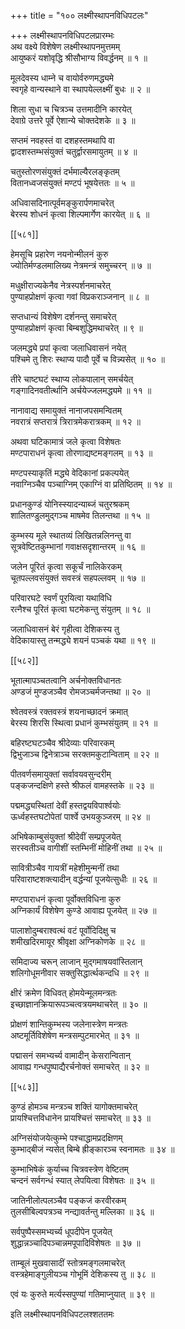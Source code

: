 +++
title = "१०० लक्ष्मीस्थापनविधिपटलः"

+++
लक्ष्मीस्थापनविधिपटलप्रारम्भः  
अथ वक्ष्ये विशेषेण लक्ष्मीस्थापनमुत्तमम्  
आयुष्करं यशोवृद्धि श्रीसौभाग्य विवर्द्धनम् ॥ १ ॥


मूलदेवस्य धाम्ने च वायोर्वरुणमद्ध्यमे  
स्वगृहे वान्यस्थाने वा स्थापयेल्लक्ष्मीं बुधः ॥ २ ॥


शिला सुधा च चित्रञ्च उत्तमादीनि कारयेत्  
देवाग्रे उत्तरे पूर्वे ऐशान्ये चोक्तदेशके ॥ ३ ॥


सप्तमं नवहस्तं वा दशहस्तमथापि वा  
द्वादशस्तम्भसंयुक्तं चतुर्द्वारसमायुतम् ॥ ४ ॥


चतुस्तोरणसंयुक्तं दर्भमाल्यैरलङ्कृतम्  
वितानध्वजसंयुक्तं मण्टपं भूषयेत्ततः ॥ ५ ॥


अधिवासदिनात्पूर्वमङ्कुरार्पणमाचरेत्  
बेरस्य शोधनं कृत्वा शिल्पमार्गेण कारयेत् ॥ ६ ॥



[[५८१]]  

हेमसूचि प्रहारेण नयनोन्मीलनं कुरु  
ज्योतिर्मण्डलमालिख्य नेत्रमन्त्रं समुच्चरन् ॥ ७ ॥


मधुक्षीराज्यकेनैव नेत्रस्पर्शनमाचरेत्  
पुण्याहप्रोक्षणं कृत्वा गवां विप्रकराञ्जनान् ॥ ८ ॥


सप्तधान्यं विशेषेण दर्शनन्तु समाचरेत्  
पुण्याहप्रोक्षणं कृत्वा बिम्बशुद्धिमथाचरेत् ॥ ९ ॥


जलमद्ध्ये प्रपां कृत्वा जलाधिवासनं नयेत्  
पश्चिमे तु शिरः स्थाप्य पादौ पूर्वे च विन्न्यसेत् ॥ १० ॥


तीरे चाष्टघटं स्थाप्य लोकपालान् समर्चयेत्  
गङ्गादिनवतीर्त्थानि अर्चयेज्जलमद्ध्यमे ॥ ११ ॥


नानावाद्य समायुक्तं नानाजपसमन्वितम्  
नवरात्रं सप्तरात्रं त्रिरात्रमेकरात्रकम् ॥ १२ ॥


अथवा घटिकामात्रं जले कृत्वा विशेषतः  
मण्टपाराधनं कृत्वा तोरणाद्यष्टमङ्गलम् ॥ १३ ॥


मण्टपस्याकृतिं मद्ध्ये वेदिकानां प्रकल्पयेत्  
नवाग्निञ्चैव पञ्चाग्निम् एकाग्निं वा प्रतिष्ठितम् ॥ १४ ॥


प्रधानकुण्डं योनिस्स्यादन्याब्जं चतुरश्रकम्  
शालितण्डुलमुद्गञ्च माषमेव तिलन्तथा ॥ १५ ॥


कुम्भस्य मूले स्थातव्यं लिखितन्नलिनन्तु वा  
सूत्रवेष्टितकुम्भानां गवाक्षसदृशान्तरम् ॥ १६ ॥


जलेन पूरितं कृत्वा सकूर्चं नालिकेरकम्  
चूतपल्लवसंयुक्तं सवस्त्रं सहपल्लवम् ॥ १७ ॥


परिवारघटे स्वर्णं पूरयित्वा यथाविधि  
रत्नैश्च पूरितं कृत्वा घटमेकन्तु संयुतम् ॥ १८ ॥


जलाधिवासनं बेरं गृहीत्वा देशिकस्य तु  
वेदिकायास्तु तन्मद्ध्ये शयनं पञ्चकं यथा ॥ १९ ॥



[[५८२]]  

भूतात्मापञ्चतत्वानि अर्चनोक्तविधानतः  
अण्डजं मुण्डजञ्चैव रोमजञ्चर्मजन्तथा ॥ २० ॥


श्वेतवस्त्रं रक्तवस्त्रं शयनाच्छादनं क्रमात्  
बेरस्य शिरसि स्थित्वा प्रधानं कुम्भसंयुतम् ॥ २१ ॥


बहिरष्टघटञ्चैव श्रीदेव्याः परिवारकम्  
द्विभुजाञ्च द्विनेत्राञ्च सरक्तमकुटान्विताम् ॥ २२ ॥


पीतवर्णसमायुक्तां सर्वावयवसुन्दरीम्  
पङ्कजन्दक्षिणे हस्ते श्रीफलं वामहस्तके ॥ २३ ॥


पद्ममद्ध्यस्थितां देवीं हस्तद्वयविपार्श्वयोः  
ऊर्ध्वहस्तघटोपेतां पार्श्वे उभयकुञ्जरम् ॥ २४ ॥


अभिषेकाम्बुसंयुक्तां श्रीदेवीं सम्प्रपूजयेत्  
सरस्वतीञ्च वागीशीं स्तम्भिनीं मोहिनीं तथा ॥ २५ ॥


सावित्रीञ्चैव गायत्रीं महेशीमुन्मनीं तथा  
परिवाराष्टशक्त्यादीन् वर्द्धन्यां पूजयेत्सुधीः ॥ २६ ॥


मण्टपाराधनं कृत्वा पूर्वोक्तविधिना कुरु  
अग्निकार्यं विशेषेण कुण्डे आवाह्य पूजयेत् ॥ २७ ॥


पालाशोदुम्बराश्वत्थं वटं पूर्वोदिदिक्षु च  
शमीखदिरमायूर श्रीवृक्षा अग्निकोणके ॥ २८ ॥


समिदाज्य चरून् लाजान् मुद्गमाषयवांस्तिलान्  
शलिगोधूमनीवार सक्तुसिद्धार्त्थकन्दधि ॥ २९ ॥


क्षीरं क्रमेण विधिवत् होमयेन्मूलमन्त्रतः  
इच्छाज्ञानक्रियारूपञ्चत्वत्रयमथाचरेत् ॥ ३० ॥


प्रोक्षणं शान्तिकुम्भस्य जलेनास्त्रेण मन्त्रतः  
अष्टमूर्तिविशेषेण मन्त्रसम्पुटमारभेत् ॥ ३१ ॥


पद्मासनं समभ्यर्च्य वामादीन् केसरान्वितान्  
आवाह्य गन्धपुष्पाद्यैरर्चनोक्तं समाचरेत् ॥ ३२ ॥



[[५८३]]  

कुण्डं होमञ्च मन्त्रञ्च शक्तिं यागोक्तमाचरेत्  
प्रायश्चित्तविधानेन प्रायश्चित्तं समाचरेत् ॥ ३३ ॥


अग्निसंयोजयेत्कुम्भे पश्चाद्धामप्रदक्षिणम्  
कुम्भाद्बीजं न्यसेत् बिम्बे ह्रीङ्कारञ्च स्वनामतः ॥ ३४ ॥


कुम्भाभिषेकं कुर्याच्च चित्रवस्त्रेण वेष्टितम्  
चन्दनं सर्वगन्धं स्यात् लेपयित्वा विशेषतः ॥ ३५ ॥


जातिनीलोत्पलञ्चैव पङ्कजं करवीरकम्  
तुलसीबिल्वपत्रञ्च नन्द्यावर्तन्तु मल्लिका ॥ ३६ ॥


सर्वपुष्पैस्समभ्यर्च्य धूपदीपेन पूजयेत्  
शुद्धान्नञ्चादिपञ्चान्नमपूपादिविशेषतः ॥ ३७ ॥


ताम्बूलं मुखवासादीं स्तोत्रमङ्गलमाचरेत्  
वस्त्रहेमाङ्गुलीयञ्च गोभूमिं देशिकस्य तु ॥ ३८ ॥


एवं यः कुरुते मर्त्यस्सपुण्यां गतिमाप्नुयात् ॥ ३९ ॥


इति लक्ष्मीस्थापनविधिपटलश्शततमः  
